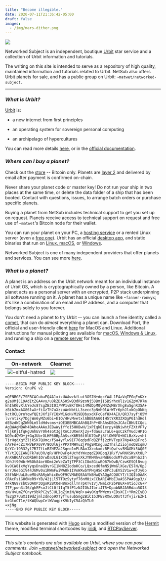 ```yaml
---
title: "Become illegible."
date: 2020-07-11T21:36:42-05:00
draft: false
images: 
  - /img/mars-dither.png
---
```


![](/img/mars-dither.png)

Networked Subject is an independent, boutique [Urbit](https://urbit.org/) star service and a collection of Urbit information and tutorials.

The writing on this site is intended to serve as a repository of high quality, maintained information and tutorials related to Urbit. NetSub also offers Urbit planets for sale, and has a public group on Urbit: `~matwet/networked-subject`. 

---

### *What is Urbit?*

[Urbit](https://urbit.org/) is:

* a new internet from first principles

* an operating system for sovereign personal computing

* an archipelago of hypercultures

You can read more details [here](https://subject.network/posts/urbit-introduction/), or in the [official documentation](https://urbit.org/docs/).


### *Where can I buy a planet?*

Check out the [store](/buy) -- Bitcoin only. Planets are [layer 2](https://urbit.org/docs/azimuth/l2/layer2) and delivered by email after payment is confirmed on-chain. 

Never share your planet code or master key! Do not run your ship in two places at the same time, or delete the data folder of a ship that has been booted. Contact  with questions, issues, to arrange batch orders or purchase specific planets.

Buying a planet from NetSub includes technical support to get you set up on request. Planets receive access to technical support on request and free use of `~matwet`'s Bitcoin node for their wallet.

You can run your planet on your PC, a [hosting service](/planet-sales) or a rented Linux server (even a [free one](/posts/free-cloud-oracle/)). Urbit has an official [desktop app](https://urbit.org/getting-started/), and static binaries that run on [Linux, macOS](https://urbit.org/using/install/#macos-and-linux), or [Windows](/posts/urbit-windows-binaries/). 

Networked Subject is one of many independent providers that offer planets and services. You can see more [here](/planet-sales/).


### *What is a planet?*

A planet is an address on the Urbit network meant for an individual instance of Urbit OS, which is cryptographically owned by a person, like Bitcoin. A planet acts as a personal server with an encrypted, P2P stack underpinning all software running on it. A planet has a unique name like `~fanner-ronwyx`; it's like a combination of an email and IP address, and a computer that belongs solely to you forever.

You don't need a planet to try Urbit -- you can launch a free identity called a [comet](https://urbit.org/using/install/#booting-a-comet), that can do *almost* everything a planet can. Download Port, the official and user-friendly client [here](https://urbit.org/getting-started/) for MacOS and Linux. Additional instructions for manual piloting are available for [macOS, Windows & Linux](https://urbit.org/using/install/#macos-and-linux), and running a ship on a [remote server](/posts/free-cloud-oracle/) for free.

### Contact

|On-network | Clearnet |
|---|---|
|![](/sitful-hatred.svg#floatsigil)~sitful-hatred|![](/img/email.png#floatleft-noborder)|

```
-----BEGIN PGP PUBLIC KEY BLOCK-----
Version: GnuPG v2

mQENBGE/7SEBCACubaEQ4A1xizUAAwzkfLut3GS7N+dqcYAAL1E4aVqTEGqEnKXr
g2aUMjC19AdItZGA4vy/uOkZDAS05wB3dR9zoNj5OBmjISBSrhxUl1v16ZpW7R7m
khIhK6vXlUYeJs87sgZE3I0I/WP1vBKfOHs14MdDpM0yM4ZqMBrXhg8uSgnR3SA+
zBibZmxAX86lwXrfiGzTh7uXzzuWnNbtLL3secc3pNmh0lWrWTr6phJlxkOpOkKq
kctRCLQrnYqwfQEtJXf1FYIOxW1GoH/M19DDbyxdXFcCefHX4AIX/QR37syfjO5W
lv/ntiky7DgjWm6yMZs6bi+E1Q/4HvMvetxlABEBAAG0IH5tYXR3ZXQgPG1hdHdl
dEBzdWJqZWN0Lm5ldHdvcms+iQE3BBMBCAAhBQJhP+0hAhsDBQsJCAcCBhUICQoL
AgQWAgMBAh4BAheAAAoJEBwWyIYfo15HHBwH/1xPIqkEIerpy4QNiwhtFZXtVF7y
YljkKj1fqHgUnhEVr0h4sGt3gjXnCJUXenXj2y+fdauaLTaL6+qsC2kfVudJHP1G
NQ9c4QWO+j+GqJUbrOLHP60BpAhSszK6R56t0lK7QxFj8flOWNYG+NCLBzXvzvht
TjrHgdXgYZljkSK7QUmc/fSa4yYlw9IF76qdpdFdQZPfj2zMVTxpX7Np4XqQFrq5
nAYFn+cZI7HVEPX6VP/8QUl6j/PPXTMHVuZjPAgSMCnguuZThslZiiojnoDBIqmU
D/YCr19R32yl7R77fLnRZHEZaJSqeo1mPLBAoJXzokxdzBPtQwfsv5MAGMi5AQ0E
YT/tIQEIANEFk7aU3R/gR/HPM0wFq4UcYdYWxzqdZDXEoqJ1R/f/wRNXSKvXt8LP
AnXABGATcoDRbHh1OrwDaULG1X3SlZfngnXkJYKHNhvaNWEGodsMTvDcx8PnbzIh
lDhJt90WbrW6Ok84or0Dmi2nVeZaTjTPP3CiI8o8GiwBO87kOwB/CzwKESQlBvug
kvOCW8IxVgYyqsDnaQ9yrGI1kM8ZIodoHCo/LQxcedOfmN5jWmGlXGe/E5lN/OpJ
6rrJGe5GIV44JGMv0u1KWmFwiWA8k1IVoWXwbYPHgHSdk8Pc3uEVS2V1w+gTJy6p
X5fhNHUuL8ueMUsRARyWhicEwQF9CVMAEQEAAYkBHwQYAQgACQUCYT/tIQIbDAAK
CRAcFsiGH6NeR9+YB/42jLl5TT9zSytyf76nM0ixCCbARI4MbEJaASSPAA9gp3//
A4kNG97sbOSQAOP3QgoR2BtOeH8nxqllTn7pKTvIVj/NmicP2bPBGX+mtioJcG+P
ITFjpwn3iI6/ghEPsoJlCt0f1IqT5fP1zNJIOkJIbriJT5+DpabNBJA5Rdaa5OI3
zN/HvLmZfGnyr9bkPC2y5JULIgZjmiN/WqR+a4yOKqfhWzms+EDsXCI+YRm2EyBO
fE2gX7UuXI19dZjmlzdnop9XTyfTusubSmg2BiC1b3PESRXwLQOxtT3fvji/EZH1
bzGtoCT1e/tKWQUwpCelWVuqprK9bIyC5AzQhTL0
=xjNg
-----END PGP PUBLIC KEY BLOCK-----
```

---

This website is generated with [Hugo](https://gohugo.io/) using a modified version of the [Hermit](https://themes.gohugo.io/hermit/) theme, modified terminal shortcodes by [jiridj](https://github.com/jiridj/hugo-macos-terminal), and [BTCPayServer](https://btcpayserver.org/).

---

*This site's contents are also available on Urbit, where you can post comments. Join [~matwet/networked-subject](web+urbitgraph://group/~matwet/networked-subject/) and open the Networked Subject notebook.*
